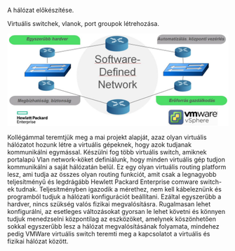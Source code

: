 A hálózat előkészítése. 

Virtuális switchek, vlanok, port groupok létrehozása.

![Logo](https://raw.githubusercontent.com/dcehungary/santa.claus/master/01%20-%20Network/Software%20Defined%20Network.jpg)

Kollégámmal teremtjük meg a mai projekt alapját, azaz olyan virtuális hálózatot hozunk létre a virtuális gépeknek, hogy azok tudjanak kommunikálni egymással.  Készülni fog több virtuális switch, amiknek portalapú Vlan network-köket definiálunk, hogy minden virtuális gép tudjon kommunikálni a saját hálózatán belül. Ez egy olyan virtuális routing platform lesz, ami tudja az összes olyan routing funkciót, amit csak a legnagyobb teljesítményű és legdrágább Hewlett Packard Enterprise comware switch-ek tudnak. Teljesítményben igazodik a mérethez, nem kell kábeleznünk és programból tudjuk a hálózati konfigurációt beállítani. Ezáltal egyszerűbb a hardver, nincs szükség valós fizikai megvalósításra. Rugalmasan lehet konfigurálni, az esetleges változásokat gyorsan le lehet követni és könnyen tudjuk menedzselni központilag az eszközöket, amelynek köszönhetően sokkal egyszerűbb lesz a hálózat megvalósításának folyamata, mindehez pedig VMWare virtuális switch teremti meg a kapcsolatot a virtuális és fizikai hálózat között.
